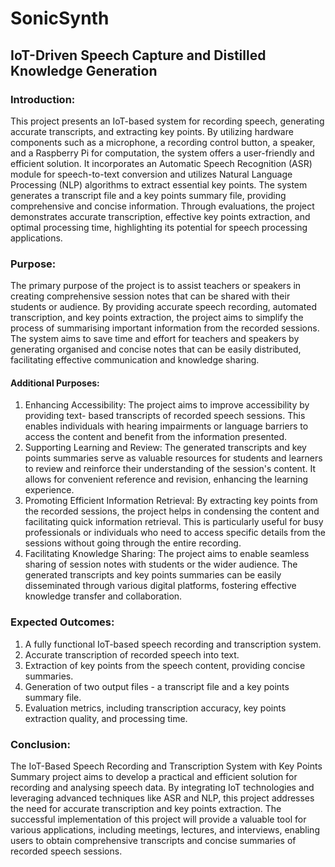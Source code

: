 # SonicSynth
## IoT-Driven Speech Capture and Distilled Knowledge Generation

### Introduction:
This project presents an IoT-based system for recording speech, generating accurate transcripts, and extracting key points. By utilizing hardware components such as a microphone, a recording control button, a speaker, and a Raspberry Pi for computation, the system offers a user-friendly and efficient solution. It incorporates an Automatic Speech Recognition (ASR) module for speech-to-text conversion and utilizes Natural Language Processing (NLP) algorithms to extract essential key points. The system generates a transcript file and a key points summary file, providing comprehensive and concise information. Through evaluations, the project demonstrates accurate transcription, effective key points extraction, and optimal processing time, highlighting its potential for speech processing applications.

### Purpose:
The primary purpose of the project is to assist teachers or speakers in creating comprehensive session notes that can be shared with their students or audience. By providing accurate speech recording, automated transcription, and key points extraction, the project aims to simplify the process of summarising important information from the recorded sessions. The system aims to save time and effort for teachers and speakers by generating organised and concise notes that can be easily distributed, facilitating effective communication and knowledge sharing.

#### Additional Purposes:
1. Enhancing Accessibility: The project aims to improve accessibility by providing text- based transcripts of recorded speech sessions. This enables individuals with hearing impairments or language barriers to access the content and benefit from the information presented.
2. Supporting Learning and Review: The generated transcripts and key points summaries serve as valuable resources for students and learners to review and reinforce their understanding of the session's content. It allows for convenient reference and revision, enhancing the learning experience.
3. Promoting Efficient Information Retrieval: By extracting key points from the recorded sessions, the project helps in condensing the content and facilitating quick information retrieval. This is particularly useful for busy professionals or individuals who need to access specific details from the sessions without going through the entire recording.
4. Facilitating Knowledge Sharing: The project aims to enable seamless sharing of session notes with students or the wider audience. The generated transcripts and key points summaries can be easily disseminated through various digital platforms, fostering effective knowledge transfer and collaboration.

### Expected Outcomes:
1. A fully functional IoT-based speech recording and transcription system.
2. Accurate transcription of recorded speech into text.
3. Extraction of key points from the speech content, providing concise summaries.
4. Generation of two output files - a transcript file and a key points summary file.
5. Evaluation metrics, including transcription accuracy, key points extraction quality, and processing time.

### Conclusion:
The IoT-Based Speech Recording and Transcription System with Key Points Summary project aims to develop a practical and efficient solution for recording and analysing speech data. By integrating IoT technologies and leveraging advanced techniques like ASR and NLP, this project addresses the need for accurate transcription and key points extraction. The successful implementation of this project will provide a valuable tool for various applications, including meetings, lectures, and interviews, enabling users to obtain comprehensive transcripts and concise summaries of recorded speech sessions.
